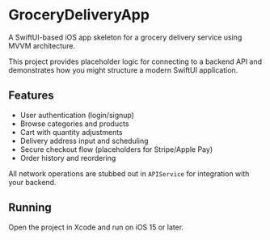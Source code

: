 # GroceryDeliveryApp

A SwiftUI-based iOS app skeleton for a grocery delivery service using MVVM architecture.

This project provides placeholder logic for connecting to a backend API and demonstrates how you might structure a modern SwiftUI application.

## Features

- User authentication (login/signup)
- Browse categories and products
- Cart with quantity adjustments
- Delivery address input and scheduling
- Secure checkout flow (placeholders for Stripe/Apple Pay)
- Order history and reordering

All network operations are stubbed out in `APIService` for integration with your backend.

## Running

Open the project in Xcode and run on iOS 15 or later.
